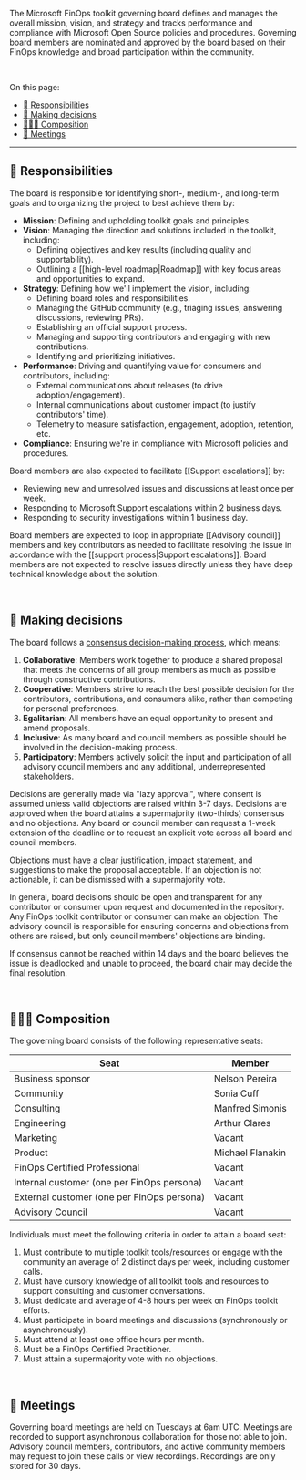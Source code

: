 <!-- markdownlint-disable MD041 -->

The Microsoft FinOps toolkit governing board defines and manages the overall mission, vision, and strategy and tracks performance and compliance with Microsoft Open Source policies and procedures. Governing board members are nominated and approved by the board based on their FinOps knowledge and broad participation within the community.

<br>

On this page:

- [💼 Responsibilities](#-responsibilities)
- [🤔 Making decisions](#-making-decisions)
- [🧑‍🤝‍🧑 Composition](#-composition)
- [📑 Meetings](#-meetings)

---

## 💼 Responsibilities

The board is responsible for identifying short-, medium-, and long-term goals and to organizing the project to best achieve them by:

- **Mission**: Defining and upholding toolkit goals and principles.
- **Vision**: Managing the direction and solutions included in the toolkit, including:
  - Defining objectives and key results (including quality and supportability).
  - Outlining a [[high-level roadmap|Roadmap]] with key focus areas and opportunities to expand.
- **Strategy**: Defining how we'll implement the vision, including:
  - Defining board roles and responsibilities.
  - Managing the GitHub community (e.g., triaging issues, answering discussions, reviewing PRs).
  - Establishing an official support process.
  - Managing and supporting contributors and engaging with new contributions.
  - Identifying and prioritizing initiatives.
- **Performance**: Driving and quantifying value for consumers and contributors, including:
  - External communications about releases (to drive adoption/engagement).
  - Internal communications about customer impact (to justify contributors' time).
  - Telemetry to measure satisfaction, engagement, adoption, retention, etc.
- **Compliance**: Ensuring we're in compliance with Microsoft policies and procedures.

Board members are also expected to facilitate [[Support escalations]] by:

- Reviewing new and unresolved issues and discussions at least once per week.
- Responding to Microsoft Support escalations within 2 business days.
- Responding to security investigations within 1 business day.

Board members are expected to loop in appropriate [[Advisory council]] members and key contributors as needed to facilitate resolving the issue in accordance with the [[support process|Support escalations]]. Board members are not expected to resolve issues directly unless they have deep technical knowledge about the solution.

<br>

## 🤔 Making decisions

The board follows a [consensus decision-making process](https://en.wikipedia.org/wiki/Consensus_decision-making#Objectives), which means:

1. **Collaborative**: Members work together to produce a shared proposal that meets the concerns of all group members as much as possible through constructive contributions.
2. **Cooperative**: Members strive to reach the best possible decision for the contributors, contributions, and consumers alike, rather than competing for personal preferences.
3. **Egalitarian**: All members have an equal opportunity to present and amend proposals.
4. **Inclusive**: As many board and council members as possible should be involved in the decision-making process.
5. **Participatory**: Members actively solicit the input and participation of all advisory council members and any additional, underrepresented stakeholders.

Decisions are generally made via "lazy approval", where consent is assumed unless valid objections are raised within 3-7 days. Decisions are approved when the board attains a supermajority (two-thirds) consensus and no objections. Any board or council member can request a 1-week extension of the deadline or to request an explicit vote across all board and council members.

Objections must have a clear justification, impact statement, and suggestions to make the proposal acceptable. If an objection is not actionable, it can be dismissed with a supermajority vote.

In general, board decisions should be open and transparent for any contributor or consumer upon request and documented in the repository. Any FinOps toolkit contributor or consumer can make an objection. The advisory council is responsible for ensuring concerns and objections from others are raised, but only council members' objections are binding.

If consensus cannot be reached within 14 days and the board believes the issue is deadlocked and unable to proceed, the board chair may decide the final resolution.

<br>

## 🧑‍🤝‍🧑 Composition

The governing board consists of the following representative seats:

| Seat                                       | Member           |
| ------------------------------------------ | ---------------- |
| Business sponsor                           | Nelson Pereira   |
| Community                                  | Sonia Cuff       |
| Consulting                                 | Manfred Simonis  |
| Engineering                                | Arthur Clares    |
| Marketing                                  | Vacant           |
| Product                                    | Michael Flanakin |
| FinOps Certified Professional              | Vacant           |
| Internal customer (one per FinOps persona) | Vacant           |
| External customer (one per FinOps persona) | Vacant           |
| Advisory Council                           | Vacant           |

Individuals must meet the following criteria in order to attain a board seat:

1. Must contribute to multiple toolkit tools/resources or engage with the community an average of 2 distinct days per week, including customer calls.
2. Must have cursory knowledge of all toolkit tools and resources to support consulting and customer conversations.
3. Must dedicate and average of 4-8 hours per week on FinOps toolkit efforts.
4. Must participate in board meetings and discussions (synchronously or asynchronously).
5. Must attend at least one office hours per month.
6. Must be a FinOps Certified Practitioner.
7. Must attain a supermajority vote with no objections.

<br>

## 📑 Meetings

Governing board meetings are held on Tuesdays at 6am UTC. Meetings are recorded to support asynchronous collaboration for those not able to join. Advisory council members, contributors, and active community members may request to join these calls or view recordings. Recordings are only stored for 30 days.

<br>
